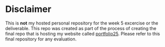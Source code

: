 # Disclaimer


This is **not** my hosted personal repository for the week 5 excercise or the deliverable. This repo was created as part of the process of creating the final repo that is hosting my website called [portfolio25](https://github.com/Soso-h/portfolio25). Please refer to this final repository for any evaluation. 
